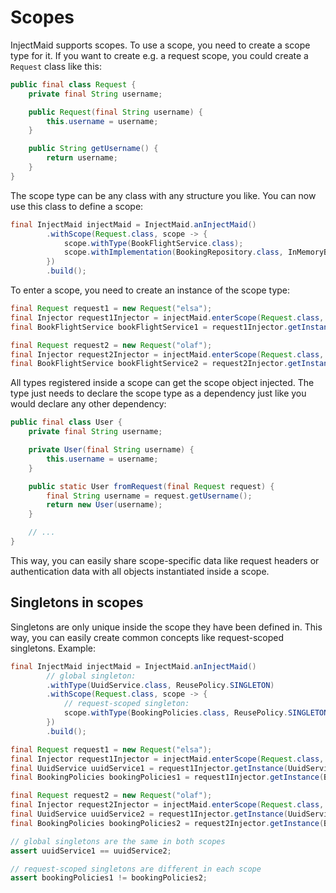 # Scopes
InjectMaid supports scopes.
To use a scope, you need to create a scope type for it. If you want to create e.g. a request scope, you could
create a `Request` class like this:

<!---[CodeSnippet](request)-->
```java
public final class Request {
    private final String username;

    public Request(final String username) {
        this.username = username;
    }

    public String getUsername() {
        return username;
    }
}
```

The scope type can be any class with any structure you like. 
You can now use this class to define a scope:

<!---[CodeSnippet](scopeDefinition)-->
```java
final InjectMaid injectMaid = InjectMaid.anInjectMaid()
        .withScope(Request.class, scope -> {
            scope.withType(BookFlightService.class);
            scope.withImplementation(BookingRepository.class, InMemoryBookingRepository.class);
        })
        .build();
```


To enter a scope, you need to create an instance of the scope type:

<!---[CodeSnippet](scopes)-->
```java
final Request request1 = new Request("elsa");
final Injector request1Injector = injectMaid.enterScope(Request.class, request1);
final BookFlightService bookFlightService1 = request1Injector.getInstance(BookFlightService.class);

final Request request2 = new Request("olaf");
final Injector request2Injector = injectMaid.enterScope(Request.class, request2);
final BookFlightService bookFlightService2 = request2Injector.getInstance(BookFlightService.class);
```

All types registered inside a scope can get the scope object injected.
The type just needs to declare the scope type as a dependency just like you would declare any other dependency:

<!---[CodeSnippet](scopeObjectInjection)-->
```java
public final class User {
    private final String username;

    private User(final String username) {
        this.username = username;
    }

    public static User fromRequest(final Request request) {
        final String username = request.getUsername();
        return new User(username);
    }

    // ...
}
```


This way, you can easily share scope-specific data like request headers or authentication data
with all objects instantiated inside a scope.

## Singletons in scopes

Singletons are only unique inside the scope they have been defined in.
This way, you can easily create common concepts like request-scoped singletons. 
Example:
<!---[CodeSnippet](scopedSingletons)-->
```java
final InjectMaid injectMaid = InjectMaid.anInjectMaid()
        // global singleton:
        .withType(UuidService.class, ReusePolicy.SINGLETON)
        .withScope(Request.class, scope -> {
            // request-scoped singleton:
            scope.withType(BookingPolicies.class, ReusePolicy.SINGLETON);
        })
        .build();

final Request request1 = new Request("elsa");
final Injector request1Injector = injectMaid.enterScope(Request.class, request1);
final UuidService uuidService1 = request1Injector.getInstance(UuidService.class);
final BookingPolicies bookingPolicies1 = request1Injector.getInstance(BookingPolicies.class);

final Request request2 = new Request("olaf");
final Injector request2Injector = injectMaid.enterScope(Request.class, request2);
final UuidService uuidService2 = request1Injector.getInstance(UuidService.class);
final BookingPolicies bookingPolicies2 = request2Injector.getInstance(BookingPolicies.class);

// global singletons are the same in both scopes
assert uuidService1 == uuidService2;

// request-scoped singletons are different in each scope
assert bookingPolicies1 != bookingPolicies2;
```
